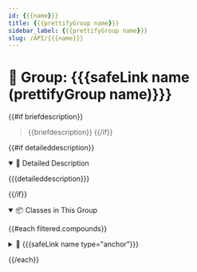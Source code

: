 ```yaml
---
id: {{{name}}}
title: {{{prettifyGroup name}}}
sidebar_label: {{{prettifyGroup name}}}
slug: /API/{{{name}}}
---
```


# 🧩 Group: {{{safeLink name (prettifyGroup name)}}}

{{#if briefdescription}}
> {{briefdescription}}
{{/if}}

{{#if detaileddescription}}
<!-- block -->

<details open>
<summary>📝 Detailed Description</summary>

{{{detaileddescription}}}

</details>

<!-- block -->
{{/if}}

<!-- block -->

<details open>
<summary>📦 Classes in This Group</summary>

{{#each filtered.compounds}}

<!-- block -->

<details>
<summary>🔹 {{{safeLink name type="anchor"}}}</summary>

{{#if briefdescription}}
{{briefdescription}}
{{/if}}

{{#if detaileddescription}}
<details>
<summary>📄 Description</summary>

{{{detaileddescription}}}

</details>
{{/if}}

</details>

<!-- block -->
{{/each}}

</details>

<!-- block -->
